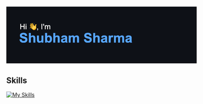 ![Header Image](./header.png)
## Skills
[![My Skills](https://skillicons.dev/icons?i=aws,cloudflare,kubernetes,docker,prometheus,grafana,kafka,express,nodejs,mongodb,postgres,redis,nextjs,react,git)](https://skillicons.dev)
